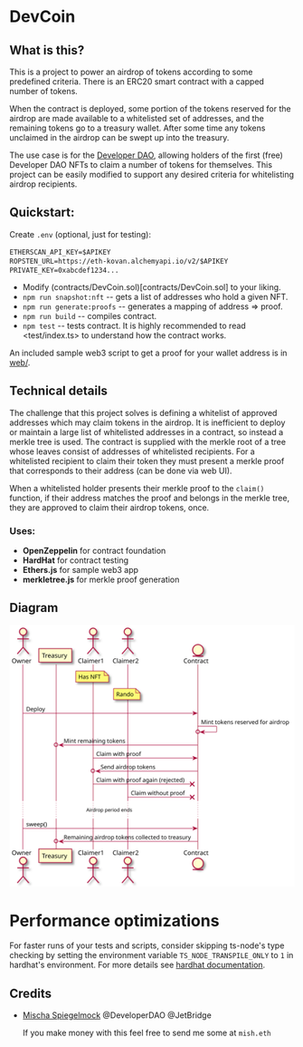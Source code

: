 # DevCoin

## What is this?

This is a project to power an airdrop of tokens according to some predefined criteria. There is an ERC20 smart contract with a capped number of tokens.

When the contract is deployed, some portion of the tokens reserved for the airdrop are made available to a whitelisted set of addresses, and the remaining tokens go to a treasury wallet. After some time any tokens unclaimed in the airdrop can be swept up into the treasury.

The use case is for the [Developer DAO](https://www.developerdao.com/), allowing holders of the first (free) Developer DAO NFTs to claim a number of tokens for themselves. This project can be easily modified to support any desired criteria for whitelisting airdrop recipients.

## Quickstart:

Create `.env` (optional, just for testing):

```
ETHERSCAN_API_KEY=$APIKEY
ROPSTEN_URL=https://eth-kovan.alchemyapi.io/v2/$APIKEY
PRIVATE_KEY=0xabcdef1234...
```

- Modify (contracts/DevCoin.sol)[contracts/DevCoin.sol] to your liking.
- `npm run snapshot:nft` -- gets a list of addresses who hold a given NFT.
- `npm run generate:proofs` -- generates a mapping of address => proof.
- `npm run build` -- compiles contract.
- `npm test` -- tests contract. It is highly recommended to read <test/index.ts> to understand how the contract works.

An included sample web3 script to get a proof for your wallet address is in [web/](web).

## Technical details

The challenge that this project solves is defining a whitelist of approved addresses which may claim tokens in the airdrop. It is inefficient to deploy or maintain a large list of whitelisted addresses in a contract, so instead a merkle tree is used. The contract is supplied with the merkle root of a tree whose leaves consist of addresses of whitelisted recipients. For a whitelisted recipient to claim their token they must present a merkle proof that corresponds to their address (can be done via web UI).

When a whitelisted holder presents their merkle proof to the `claim()` function, if their address matches the proof and belongs in the merkle tree, they are approved to claim their airdrop tokens, once.

### Uses:

- **OpenZeppelin** for contract foundation
- **HardHat** for contract testing
- **Ethers.js** for sample web3 app
- **merkletree.js** for merkle proof generation

## Diagram

![Diagram](doc/diagram.svg)

# Performance optimizations

For faster runs of your tests and scripts, consider skipping ts-node's type checking by setting the environment variable `TS_NODE_TRANSPILE_ONLY` to `1` in hardhat's environment. For more details see [hardhat documentation](https://hardhat.org/guides/typescript.html#performance-optimizations).

## Credits

- [Mischa Spiegelmock](https://twitter.com/spiegelmock) @DeveloperDAO @JetBridge

  If you make money with this feel free to send me some at `mish.eth`
